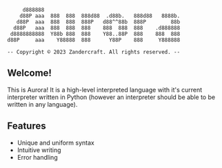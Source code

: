 ```
     d888888
    d88P aaa  888  888  888d88  .d88b.   888d88   8888b.
   d88P  aaa  888  888  888P   d88^^88b  888P        88b
  d88P   aaa  888  888  888    888  888  888    .d888888
 d8888888888  Y88b 888  888    Y88..88P  888    888  888
d88P     aaa    Y88888  888      Y88P    888     Y888888

-- Copyright © 2023 Zandercraft. All rights reserved. --
```
## Welcome!
This is Aurora! It is a high-level interpreted language with it's current interpreter written in Python (however an 
interpreter should be able to be written in any language).

## Features
- Unique and uniform syntax
- Intuitive writing
- Error handling
